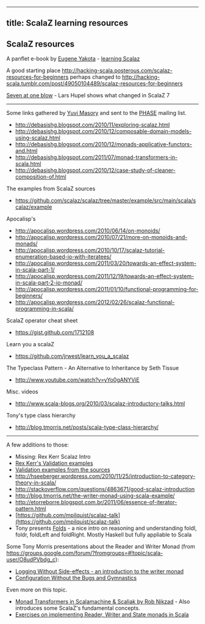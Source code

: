 
---
title: ScalaZ learning resources
---

## ScalaZ resources ##

A panflet e-book by [Eugene Yakota](https://github.com/eed3si9n) - [learning Scalaz](http://eed3si9n.com/learning-scalaz/)

A good starting place <http://hacking-scala.posterous.com/scalaz-resources-for-beginners> perhaps changed to <http://hacking-scala.tumblr.com/post/49050104489/scalaz-resources-for-beginners>

[Seven at one blow](http://nescala.org/#t-62625592) - Lars Hupel shows what changed in ScalaZ 7

---

Some links gathered by [Yuvi Masory](http://yuvimasory.com/) and sent to the [PHASE](http://www.meetup.com/scala-phase/) mailing list.

 * <http://debasishg.blogspot.com/2010/11/exploring-scalaz.html>
 * <http://debasishg.blogspot.com/2010/12/composable-domain-models-using-scalaz.html>
 * <http://debasishg.blogspot.com/2010/12/monads-applicative-functors-and.html>
 * <http://debasishg.blogspot.com/2011/07/monad-transformers-in-scala.html>
 * <http://debasishg.blogspot.com/2010/12/case-study-of-cleaner-composition-of.html>

The examples from ScalaZ sources

  * <https://github.com/scalaz/scalaz/tree/master/example/src/main/scala/scalaz/example>

Apocalisp's 
 * <http://apocalisp.wordpress.com/2010/06/14/on-monoids/>
 * <http://apocalisp.wordpress.com/2010/07/21/more-on-monoids-and-monads/>
 * <http://apocalisp.wordpress.com/2010/10/17/scalaz-tutorial-enumeration-based-io-with-iteratees/>
 * <http://apocalisp.wordpress.com/2011/03/20/towards-an-effect-system-in-scala-part-1/>
 * <http://apocalisp.wordpress.com/2011/12/19/towards-an-effect-system-in-scala-part-2-io-monad/>
 * <http://apocalisp.wordpress.com/2011/01/10/functional-programming-for-beginners/>
 * <http://apocalisp.wordpress.com/2012/02/26/scalaz-functional-programming-in-scala/>

ScalaZ operator cheat sheet 

  * <https://gist.github.com/1712108>


Learn you a scalaZ 

  * <https://github.com/jrwest/learn_you_a_scalaz>


The Typeclass Pattern - An Alternative to Inheritance by Seth Tissue 

  * <http://www.youtube.com/watch?v=yYo0gANYViE> 

Misc. videos 

  * <http://www.scala-blogs.org/2010/03/scalaz-introductory-talks.html>

Tony's type class hierarchy

  * <http://blog.tmorris.net/posts/scala-type-class-hierarchy/>

---

A few additions to those:

 * Missing: Rex Kerr Scalaz Intro 
 * [Rex Kerr's Validation examples](https://gist.github.com/970717)
 * [Validation examples from the sources](http://scalaz.googlecode.com/svn/continuous/latest/browse.sxr/scalaz/example/ExampleValidation.scala.html)
 * <http://hseeberger.wordpress.com/2010/11/25/introduction-to-category-theory-in-scala/>
 * <http://stackoverflow.com/questions/4863671/good-scalaz-introduction>
 * <http://blog.tmorris.net/the-writer-monad-using-scala-example/>
 * <http://etorreborre.blogspot.com.br/2011/06/essence-of-iterator-pattern.html>
 * [https://github.com/mpilquist/scalaz-talk](https://github.com/mpilquist/scalaz-talk)
 * Tony presents [Folds](http://tmorris.net/posts/list-folds-bfpg/index.html) - a nice intro on reasoning and understanding foldl, foldr, foldLeft and foldRight. Mostly Haskell but fully appliable to Scala

Some Tony Morris presentations about the Reader and Writer Monad (from <https://groups.google.com/forum/?fromgroups=#!topic/scala-user/O8udPVbdg_c>):

 * [Logging Without Side-effects - an introduction to the writer monad](http://dl.dropbox.com/u/7810909/docs/writer-monad/chunk-html/index.html)
 * [Configuration Without the Bugs and Gymnastics](http://dl.dropbox.com/u/7810909/docs/reader-monad/chunk-html/index.html)

Even more on this topic.

 * [Monad Transformers in Scalamachine & Scaliak by Rob Nikzad](http://marakana.com/s/post/1232/video_monad_transformers_in_scalamachine_scaliak) - Also introduces some ScalaZ's fundamental concepts.
 * [Exercises on implementing Reader, Writer and State monads in Scala](http://www.folone.info/scala/scalaz/en/2012/10/19/Reader-Writer-State.html)
